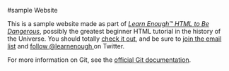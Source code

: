 #sample Website

This is a sample website made as part of [*Learn Enough™ HTML to Be
Dangerous*](http://learnenough.com/git-tutorial), possibly the greatest
beginner HTML tutorial in the history of the Universe. You should totally [
check it out](http://learnenough.com/html-tutorial), and be sure to [join
the email list](http://learnenough.com/#email_list) and [follow @learnenough
](http://twitter.com/learnenough) on Twitter.

For more information on Git, see the
[official Git documentation](https://git-scm.com/).
